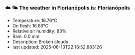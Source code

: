 ### ☁️ 🌤️  The weather in Florianópolis is: Florianópolis

- Temperature: 16.76°C
- On flesh: 16.66°C
- Relative air humidity: 83%
- Rain: 0.0 mm
- Description: Broken clouds
- last updated: 2025-06-13T22:16:52.883126
